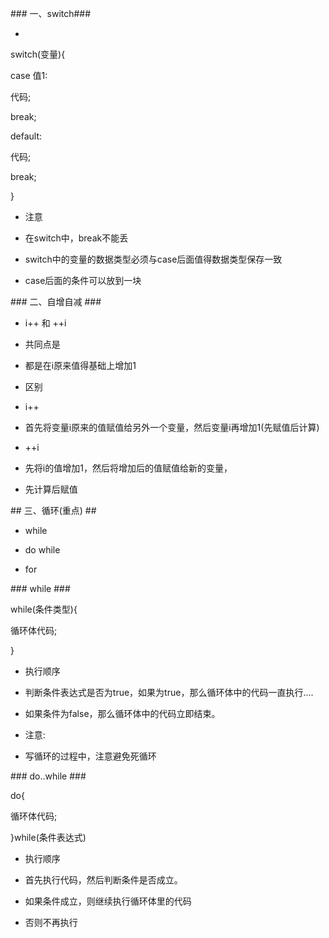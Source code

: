 \#\#\# 一、switch\#\#\#

 

 - 

 switch\(变量\){

 case 值1: 

 代码;

 break;

 

 default:

 代码;

 break;

 }

 - 注意

 - 在switch中，break不能丢

 - switch中的变量的数据类型必须与case后面值得数据类型保存一致

 - case后面的条件可以放到一块

 \#\#\# 二、自增自减 \#\#\#

 - i++ 和 ++i

 - 共同点是 

 - 都是在i原来值得基础上增加1

 - 区别

 - i++ 

 - 首先将变量i原来的值赋值给另外一个变量，然后变量i再增加1\(先赋值后计算\)

 - ++i 

 - 先将i的值增加1，然后将增加后的值赋值给新的变量，

 - 先计算后赋值

 \#\# 三、循环\(重点\) \#\#

 - while

 - do while

 - for

 \#\#\# while \#\#\#

 while\(条件类型\){

 循环体代码;

 }

 - 执行顺序

 - 判断条件表达式是否为true，如果为true，那么循环体中的代码一直执行....

 - 如果条件为false，那么循环体中的代码立即结束。

 - 注意:

 - 写循环的过程中，注意避免死循环

 \#\#\# do..while \#\#\#

 do{

 循环体代码;

 }while\(条件表达式\)

 

 - 执行顺序

 - 首先执行代码，然后判断条件是否成立。

 - 如果条件成立，则继续执行循环体里的代码

 - 否则不再执行 

